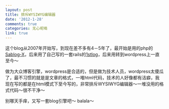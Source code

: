 ```yaml
---
layout: post
title: 排斥WYSIWYG编辑器
date: '2012-1-28'
comments: true
categories: 无心呢喃
link: true
---
```

这个blog从2007年开始写，到现在差不多有4－5年了，最开始是用的php的<a href="http://www.sablog.net/" title="sablog" target="_blank">Sablog-X</a>，后来用了自己写的一套rails的<a href="https://github.com/IceskYsl/1stlog" title="1stlog" target="_blank">1stlog</a>，后来用转到wordpress上一直至今～

做为大众博客引擎，wordpress是合适的，但是做为技术人员，wordpress太傻瓜了，最不习惯的就是是文章的格式，一堆html代码，技术的人好像都有洁癖，我现在写的都是在html模式下至今写的，非常排斥WYSIWYG编辑器～一堆没用的格式代码～很不干净～

别哪天手痒，又写一套blog引擎吧～ balala～
